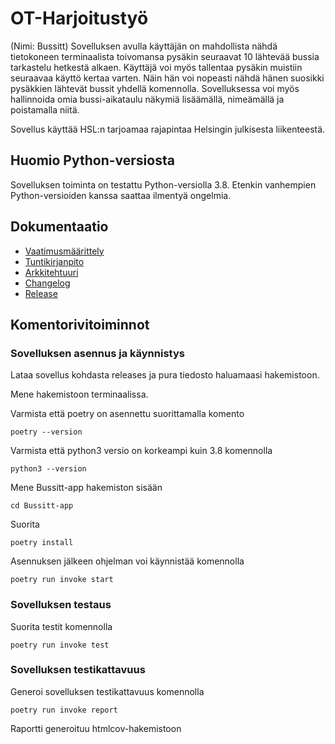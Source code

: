 # OT-Harjoitustyö

(Nimi: Bussitt) Sovelluksen avulla käyttäjän on mahdollista nähdä tietokoneen terminaalista toivomansa pysäkin seuraavat 10 lähtevää bussia tarkastelu hetkestä alkaen. Käyttäjä voi myös tallentaa pysäkin muistiin seuraavaa käyttö kertaa varten. Näin hän voi nopeasti nähdä hänen suosikki pysäkkien lähtevät bussit yhdellä komennolla. Sovelluksessa voi myös hallinnoida omia bussi-aikataulu näkymiä lisäämällä, nimeämällä ja poistamalla niitä. 

Sovellus käyttää HSL:n tarjoamaa rajapintaa Helsingin julkisesta liikenteestä.

## Huomio Python-versiosta
Sovelluksen toiminta on testattu Python-versiolla 3.8. Etenkin vanhempien Python-versioiden kanssa saattaa ilmentyä ongelmia.

## Dokumentaatio

- [Vaatimusmäärittely](https://github.com/sutigit/ot-harjoitustyo/blob/master/bussitt-app/dokumentaatio/vaatimusmaarittely.md)
- [Tuntikirjanpito](https://github.com/sutigit/ot-harjoitustyo/blob/master/bussitt-app/dokumentaatio/tuntikirjanpito.md)
- [Arkkitehtuuri](https://github.com/sutigit/ot-harjoitustyo/blob/master/bussitt-app/dokumentaatio/arkkitehtuuri.md)
- [Changelog](https://github.com/sutigit/ot-harjoitustyo/blob/master/bussitt-app/dokumentaatio/changelog.md)
- [Release](https://github.com/sutigit/ot-harjoitustyo/releases/tag/viikko5)

## Komentorivitoiminnot

### Sovelluksen asennus ja käynnistys

Lataa sovellus kohdasta releases ja pura tiedosto haluamaasi hakemistoon.

Mene hakemistoon terminaalissa.

Varmista että poetry on asennettu suorittamalla komento
```
poetry --version
```

Varmista että python3 versio on korkeampi kuin 3.8 komennolla
```
python3 --version
```

Mene Bussitt-app hakemiston sisään 
```
cd Bussitt-app
```

Suorita 
```
poetry install
```

Asennuksen jälkeen ohjelman voi käynnistää komennolla 
```
poetry run invoke start
```



### Sovelluksen testaus

Suorita testit komennolla

```
poetry run invoke test
```

### Sovelluksen testikattavuus

Generoi sovelluksen testikattavuus komennolla

```
poetry run invoke report
```
Raportti generoituu htmlcov-hakemistoon